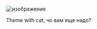 ![изображение](https://github.com/krolchonok/cat_theme_dark/assets/40743392/fb38cf62-0519-40ef-aa3f-d04051f68749)

Theme with cat, чо вам еще надо?
